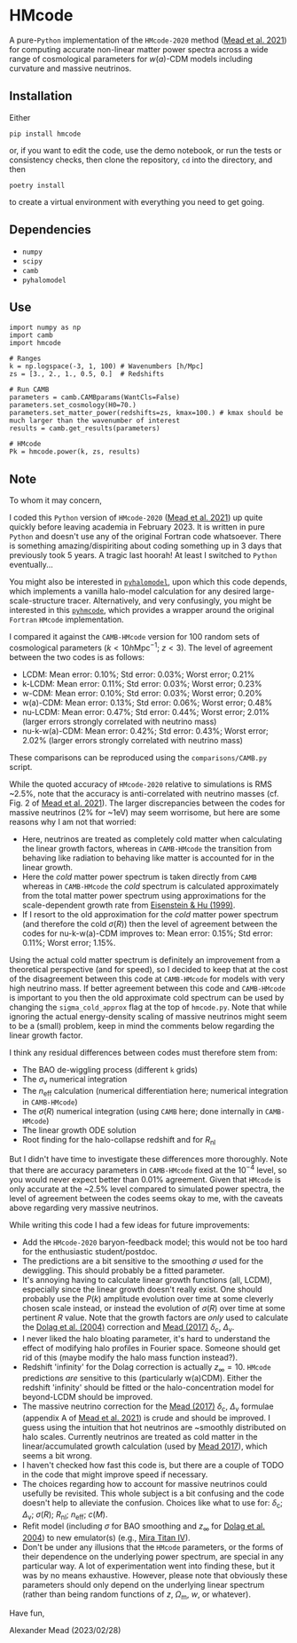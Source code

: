 # HMcode

A pure-`Python` implementation of the `HMcode-2020` method ([Mead et al. 2021](https://arxiv.org/abs/2009.01858)) for computing accurate non-linear matter power spectra across a wide range of cosmological parameters for $w(a)$-CDM models including curvature and massive neutrinos.

## Installation

Either
```
pip install hmcode
```
or, if you want to edit the code, use the demo notebook, or run the tests or consistency checks, then clone the repository, `cd` into the directory, and then
```
poetry install
```
to create a virtual environment with everything you need to get going.

## Dependencies

- `numpy`
- `scipy`
- `camb`
- `pyhalomodel`

## Use

```
import numpy as np
import camb
import hmcode

# Ranges
k = np.logspace(-3, 1, 100) # Wavenumbers [h/Mpc]
zs = [3., 2., 1., 0.5, 0.]  # Redshifts

# Run CAMB
parameters = camb.CAMBparams(WantCls=False)
parameters.set_cosmology(H0=70.)
parameters.set_matter_power(redshifts=zs, kmax=100.) # kmax should be much larger than the wavenumber of interest
results = camb.get_results(parameters)

# HMcode
Pk = hmcode.power(k, zs, results)
```

## Note

To whom it may concern,

I coded this `Python` version of `HMcode-2020` ([Mead et al. 2021](https://arxiv.org/abs/2009.01858)) up quite quickly before leaving academia in February 2023. It is written in pure `Python` and doesn't use any of the original Fortran code whatsoever. There is something amazing/dispiriting about coding something up in 3 days that previously took 5 years. A tragic last hoorah! At least I switched to `Python` eventually...

You might also be interested in [`pyhalomodel`](https://pypi.org/project/pyhalomodel/), upon which this code depends, which implements a vanilla halo-model calculation for any desired large-scale-structure tracer. Alternatively, and very confusingly, you might be interested in this [`pyhmcode`](https://pypi.org/project/pyhmcode/), which provides a wrapper around the original `Fortran` `HMcode` implementation.

I compared it against the `CAMB-HMcode` version for 100 random sets of cosmological parameters ($k < 10 h\mathrm{Mpc}^{-1}$; $z < 3$). The level of agreement between the two codes is as follows:
- LCDM: Mean error: 0.10%; Std error: 0.03%; Worst error; 0.21%
- k-LCDM: Mean error: 0.11%; Std error: 0.03%; Worst error; 0.23%
- w-CDM: Mean error: 0.10%; Std error: 0.03%; Worst error; 0.20%
- w(a)-CDM: Mean error: 0.13%; Std error: 0.06%; Worst error; 0.48%
- nu-LCDM: Mean error: 0.47%; Std error: 0.44%; Worst error; 2.01% (larger errors strongly correlated with neutrino mass)
- nu-k-w(a)-CDM: Mean error: 0.42%; Std error: 0.43%; Worst error; 2.02% (larger errors strongly correlated with neutrino mass)

These comparisons can be reproduced using the `comparisons/CAMB.py` script.

While the quoted accuracy of `HMcode-2020` relative to simulations is RMS ~2.5%, note that the accuracy is anti-correlated with neutrino masses (cf. Fig. 2 of [Mead et al. 2021](https://arxiv.org/abs/2009.01858)). The larger discrepancies between the codes for massive neutrinos (2% for ~1eV) may seem worrisome, but here are some reasons why I am not that worried:
- Here, neutrinos are treated as completely cold matter when calculating the linear growth factors, whereas in `CAMB-HMcode` the transition from behaving like radiation to behaving like matter is accounted for in the linear growth.
- Here the *cold* matter power spectrum is taken directly from `CAMB` whereas in `CAMB-HMcode` the *cold* spectrum is calculated approximately from the total matter power spectrum using approximations for the scale-dependent growth rate from [Eisenstein & Hu (1999)](https://arxiv.org/abs/astro-ph/9710252).
- If I resort to the old approximation for the *cold* matter power spectrum (and therefore the cold $\sigma(R)$) then the level of agreement between the codes for nu-k-w(a)-CDM improves to: Mean error: 0.15%; Std error: 0.11%; Worst error; 1.15%.

Using the actual cold matter spectrum is definitely an improvement from a theoretical perspective (and for speed), so I decided to keep that at the cost of the disagreement between this code at `CAMB-HMcode` for models with very high neutrino mass. If better agreement between this code and `CAMB-HMcode` is important to you then the old approximate cold spectrum can be used by changing the `sigma_cold_approx` flag at the top of `hmcode.py`. Note that while ignoring the actual energy-density scaling of massive neutrinos might seem to be a (small) problem, keep in mind the comments below regarding the linear growth factor.

I think any residual differences between codes must therefore stem from:
- The BAO de-wiggling process (different `k` grids)
- The $\sigma_\mathrm{v}$ numerical integration
- The $n_\mathrm{eff}$ calculation (numerical differentiation here; numerical integration in `CAMB-HMcode`)
- The $\sigma(R)$ numerical integration (using `CAMB` here; done internally in `CAMB-HMcode`)
- The linear growth ODE solution
- Root finding for the halo-collapse redshift and for $R_\mathrm{nl}$

But I didn't have time to investigate these differences more thoroughly. Note that there are accuracy parameters in `CAMB-HMcode` fixed at the $10^{-4}$ level, so you would never expect better than 0.01% agreement. Given that `HMcode` is only accurate at the ~2.5% level compared to simulated power spectra, the level of agreement between the codes seems okay to me, with the caveats above regarding very massive neutrinos.

While writing this code I had a few ideas for future improvements:
- Add the `HMcode-2020` baryon-feedback model; this would not be too hard for the enthusiastic student/postdoc.
- The predictions are a bit sensitive to the smoothing $\sigma$ used for the dewiggling. This should probably be a fitted parameter.
- It's annoying having to calculate linear growth functions (all, LCDM), especially since the linear growth doesn't really exist. One should probably use the $P(k)$ amplitude evolution over time at some cleverly chosen scale instead, or instead the evolution of $\sigma(R)$ over time at some pertinent $R$ value. Note that the growth factors are *only* used to calculate the [Dolag et al. (2004)](https://arxiv.org/abs/astro-ph/0309771) correction and [Mead (2017)](https://arxiv.org/abs/1606.05345) $\delta_\mathrm{c}$, $\Delta_\mathrm{v}$.
- I never liked the halo bloating parameter, it's hard to understand the effect of modifying halo profiles in Fourier space. Someone should get rid of this (maybe modify the halo mass function instead?).
- Redshift 'infinity' for the Dolag correction is actually $z_\infty = 10$. `HMcode` predictions *are* sensitive to this (particularly w(a)CDM). Either the redshift 'infinity' should be fitted or the halo-concentration model for beyond-LCDM should be improved.
- The massive neutrino correction for the [Mead (2017)](https://arxiv.org/abs/1606.05345) $\delta_\mathrm{c}$, $\Delta_\mathrm{v}$ formulae (appendix A of [Mead et al. 2021](https://arxiv.org/abs/2009.01858)) is crude and should be improved. I guess using the intuition that hot neutrinos are ~smoothly distributed on halo scales. Currently neutrinos are treated as cold matter in the linear/accumulated growth calculation (used by [Mead 2017](https://arxiv.org/abs/1606.05345)), which seems a bit wrong.
- I haven't checked how fast this code is, but there are a couple of TODO in the code that might improve speed if necessary.
- The choices regarding how to account for massive neutrinos could usefully be revisited. This whole subject is a bit confusing and the code doesn't help to alleviate the confusion. Choices like what to use for: $\delta_\mathrm{c}$; $\Delta_\mathrm{v}$; $\sigma(R)$; $R_\mathrm{nl}$; $n_\mathrm{eff}$; $c(M)$.
- Refit model (including $\sigma$ for BAO smoothing and $z_\infty$ for [Dolag et al. 2004](https://arxiv.org/abs/astro-ph/0309771)) to new emulator(s) (e.g., [Mira Titan IV](https://arxiv.org/abs/2207.12345)).
- Don't be under any illusions that the `HMcode` parameters, or the forms of their dependence on the underlying power spectrum, are special in any particular way. A lot of experimentation went into finding these, but it was by no means exhaustive. However, please note that obviously these parameters should only depend on the underlying linear spectrum (rather than being random functions of $z$, $\Omega_\mathrm{m}$, $w$, or whatever).

Have fun,

Alexander Mead (2023/02/28)
